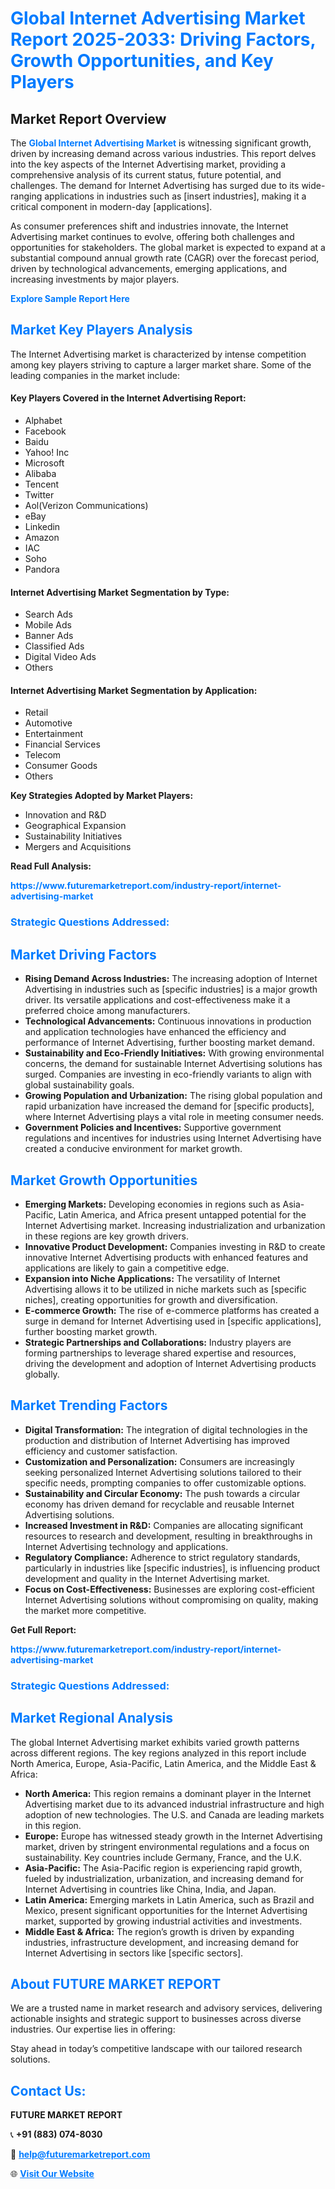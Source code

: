 <h1 style="color: #007BFF;">Global Internet Advertising Market Report 2025-2033: Driving Factors, Growth Opportunities, and Key Players</h1>

<section id="overview">
<h2>Market Report Overview</h2>
<p>The <a href="https://www.futuremarketreport.com/industry-report/internet-advertising-market" style="color: #007BFF; text-decoration: none;"><strong>Global Internet Advertising Market</strong></a> is witnessing significant growth, driven by increasing demand across various industries. This report delves into the key aspects of the Internet Advertising market, providing a comprehensive analysis of its current status, future potential, and challenges. The demand for Internet Advertising has surged due to its wide-ranging applications in industries such as [insert industries], making it a critical component in modern-day [applications].</p>
<p>As consumer preferences shift and industries innovate, the Internet Advertising market continues to evolve, offering both challenges and opportunities for stakeholders. The global market is expected to expand at a substantial compound annual growth rate (CAGR) over the forecast period, driven by technological advancements, emerging applications, and increasing investments by major players.</p>
</section>

<section id="overview">
<p><a href="https://www.futuremarketreport.com/request-sample/reportId=106939" style="color: #007BFF; text-decoration: none;"><strong>Explore Sample Report Here</strong></a></p>
</section>

<section id="key-players">
<h2 style="color: #007BFF;">Market Key Players Analysis</h2>
<p>The Internet Advertising market is characterized by intense competition among key players striving to capture a larger market share. Some of the leading companies in the market include:</p>
<h4>Key Players Covered in the Internet Advertising Report:</h4>
<ul><li>Alphabet</li><li>Facebook</li><li>Baidu</li><li>Yahoo! Inc</li><li>Microsoft</li><li>Alibaba</li><li>Tencent</li><li>Twitter</li><li>Aol(Verizon Communications)</li><li>eBay</li><li>Linkedin</li><li>Amazon</li><li>IAC</li><li>Soho</li><li>Pandora</li></ul>
<h4>Internet Advertising Market Segmentation by Type:</h4>
<ul><li>Search Ads</li><li>Mobile Ads</li><li>Banner Ads</li><li>Classified Ads</li><li>Digital Video Ads</li><li>Others</li></ul>

<h4>Internet Advertising Market Segmentation by Application:</h4>
<ul><li>Retail</li><li>Automotive</li><li>Entertainment</li><li>Financial Services</li><li>Telecom</li><li>Consumer Goods</li><li>Others</li></ul>
<p><strong>Key Strategies Adopted by Market Players:</strong></p>
<ul>
<li>Innovation and R&D</li>
<li>Geographical Expansion</li>
<li>Sustainability Initiatives</li>
<li>Mergers and Acquisitions</li>
</ul>
</section>

<section>
<p><strong>Read Full Analysis: </strong></p><a href="https://www.futuremarketreport.com/industry-report/internet-advertising-market" style="color: #007BFF; text-decoration: none;"><strong>https://www.futuremarketreport.com/industry-report/internet-advertising-market</strong></a>
<h3 style="color: #007BFF;">Strategic Questions Addressed:</h3>
</section>

<section id="driving-factors">
<h2 style="color: #007BFF;">Market Driving Factors</h2>
<ul>
<li><strong>Rising Demand Across Industries:</strong> The increasing adoption of Internet Advertising in industries such as [specific industries] is a major growth driver. Its versatile applications and cost-effectiveness make it a preferred choice among manufacturers.</li>
<li><strong>Technological Advancements:</strong> Continuous innovations in production and application technologies have enhanced the efficiency and performance of Internet Advertising, further boosting market demand.</li>
<li><strong>Sustainability and Eco-Friendly Initiatives:</strong> With growing environmental concerns, the demand for sustainable Internet Advertising solutions has surged. Companies are investing in eco-friendly variants to align with global sustainability goals.</li>
<li><strong>Growing Population and Urbanization:</strong> The rising global population and rapid urbanization have increased the demand for [specific products], where Internet Advertising plays a vital role in meeting consumer needs.</li>
<li><strong>Government Policies and Incentives:</strong> Supportive government regulations and incentives for industries using Internet Advertising have created a conducive environment for market growth.</li>
</ul>
</section>

<section id="growth-opportunities">
<h2 style="color: #007BFF;">Market Growth Opportunities</h2>
<ul>
<li><strong>Emerging Markets:</strong> Developing economies in regions such as Asia-Pacific, Latin America, and Africa present untapped potential for the Internet Advertising market. Increasing industrialization and urbanization in these regions are key growth drivers.</li>
<li><strong>Innovative Product Development:</strong> Companies investing in R&D to create innovative Internet Advertising products with enhanced features and applications are likely to gain a competitive edge.</li>
<li><strong>Expansion into Niche Applications:</strong> The versatility of Internet Advertising allows it to be utilized in niche markets such as [specific niches], creating opportunities for growth and diversification.</li>
<li><strong>E-commerce Growth:</strong> The rise of e-commerce platforms has created a surge in demand for Internet Advertising used in [specific applications], further boosting market growth.</li>
<li><strong>Strategic Partnerships and Collaborations:</strong> Industry players are forming partnerships to leverage shared expertise and resources, driving the development and adoption of Internet Advertising products globally.</li>
</ul>
</section>

<section id="trending-factors">
<h2 style="color: #007BFF;">Market Trending Factors</h2>
<ul>
<li><strong>Digital Transformation:</strong> The integration of digital technologies in the production and distribution of Internet Advertising has improved efficiency and customer satisfaction.</li>
<li><strong>Customization and Personalization:</strong> Consumers are increasingly seeking personalized Internet Advertising solutions tailored to their specific needs, prompting companies to offer customizable options.</li>
<li><strong>Sustainability and Circular Economy:</strong> The push towards a circular economy has driven demand for recyclable and reusable Internet Advertising solutions.</li>
<li><strong>Increased Investment in R&D:</strong> Companies are allocating significant resources to research and development, resulting in breakthroughs in Internet Advertising technology and applications.</li>
<li><strong>Regulatory Compliance:</strong> Adherence to strict regulatory standards, particularly in industries like [specific industries], is influencing product development and quality in the Internet Advertising market.</li>
<li><strong>Focus on Cost-Effectiveness:</strong> Businesses are exploring cost-efficient Internet Advertising solutions without compromising on quality, making the market more competitive.</li>
</ul>
</section>

<section>
<p><strong>Get Full Report: </strong></p><a href="https://www.futuremarketreport.com/industry-report/internet-advertising-market" style="color: #007BFF; text-decoration: none;"><strong>https://www.futuremarketreport.com/industry-report/internet-advertising-market</strong></a>
<h3 style="color: #007BFF;">Strategic Questions Addressed:</h3>
</section>


<section id="regional-analysis">
<h2 style="color: #007BFF;">Market Regional Analysis</h2>
<p>The global Internet Advertising market exhibits varied growth patterns across different regions. The key regions analyzed in this report include North America, Europe, Asia-Pacific, Latin America, and the Middle East & Africa:</p>
<ul>
<li><strong>North America:</strong> This region remains a dominant player in the Internet Advertising market due to its advanced industrial infrastructure and high adoption of new technologies. The U.S. and Canada are leading markets in this region.</li>
<li><strong>Europe:</strong> Europe has witnessed steady growth in the Internet Advertising market, driven by stringent environmental regulations and a focus on sustainability. Key countries include Germany, France, and the U.K.</li>
<li><strong>Asia-Pacific:</strong> The Asia-Pacific region is experiencing rapid growth, fueled by industrialization, urbanization, and increasing demand for Internet Advertising in countries like China, India, and Japan.</li>
<li><strong>Latin America:</strong> Emerging markets in Latin America, such as Brazil and Mexico, present significant opportunities for the Internet Advertising market, supported by growing industrial activities and investments.</li>
<li><strong>Middle East & Africa:</strong> The region’s growth is driven by expanding industries, infrastructure development, and increasing demand for Internet Advertising in sectors like [specific sectors].</li>
</ul>
</section>

<footer>
<h2 style="color: #007BFF;">About FUTURE MARKET REPORT</h2>
<p>We are a trusted name in market research and advisory services, delivering actionable insights and strategic support to businesses across diverse industries. Our expertise lies in offering:</p>

<p>Stay ahead in today’s competitive landscape with our tailored research solutions.</p>

<h2 style="color: #007BFF;">Contact Us:</h2>
<p><strong>FUTURE MARKET REPORT</strong></p>
<p>📞 <strong>+91 (883) 074-8030</strong></p>
<p>📧 <strong><a href="mailto:help@futuremarketreport.com" style="color: #007BFF;">help@futuremarketreport.com</a></strong></p>
<p>🌐 <strong><a href="https://www.futuremarketreport.com/" style="color: #007BFF;">Visit Our Website</a></strong></p>
</footer>